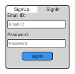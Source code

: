 <!DOCTYPE html>
<html>
<head>
<style>
  *{
    box-sizing: border-box;
  }
 .background{
   background-image: url('Public/Images/136949.jpg');
   background-position: center center;
    background-repeat: no-repeat;
    background-size: cover;
    background-attachment: fixed;
}
input[type=text], input[type=email], input[type=password] {
  background-color: white;
  width: 95%;
  color: black;
  padding-top: 2%;
  padding-bottom: 2%;
  border-radius: 4px;
}

input[type=text],input[type=email],input[type=password]:focus {
  background-color: white;
  border: 1px solid balck;
  
}
input[type=submit]{
  background-color:rgb(51, 151, 245);
}
input[type=submit]:hover {
  background-color: #45a049;
}
</style>
<script>
  function SignUp()
  {
    
    var a=document.getElementById('SignUp');
    document.getElementById('onin').style.backgroundColor="white";
    document.getElementById('onup').style.backgroundColor="lightgray";
    document.getElementById('demo').innerHTML=a.innerHTML;
    document.getElementById('container').style.marginTop="0%";
  }
  function SignIn()
  {
    
    var a=document.getElementById('SignIn');
    document.getElementById('onup').style.backgroundColor="white";
    document.getElementById('onin').style.backgroundColor="lightgray";
    document.getElementById('demo').innerHTML=a.innerHTML;
    document.getElementById('container').style.marginTop="10%";
  }
</script>
</head>
<body class="background">
  <div id="container" style="margin-top:10%;margin-left:17%;background-color:lightgray;border:2px solid black;border-radius: 7px;width:50%;overflow: hidden;" >
    <!-- <div style="border:2px solid black;color:black;width:25%;text-align:center;display:block;" onclick="SignUp()">SignUp</div>
     <div style="border:2px solid black;color:black;width:25%;text-align:center;display:block;" onclick="SignIn()" >SignIn</div> -->
     <div id="onup" style="float:left;width:50%;text-align:center;background-color:white;padding:1%" onclick="SignUp()">SignUp</div>
     <div id="onin" style="float:left;width:50%;text-align:center;padding:1%" onclick="SignIn()">SignIn</div>
    <!--<img src="C:\Users\HP\Pictures\Screenshots\crop.jpg" style="width:50%"> -->
    <div id="demo">
      <form action="http://localhost:3000/VTie_In_register/SignIn" method="POST">
        <div style="width:auto;margin-top:5%;padding-left:2%;">
          <label for="emailid">Email ID:</label><br>
        </div>
        <div style="width:auto;margin-top:3%;padding-left:2%;">
          <input type="email" id="emailid" name="email" placeholder="Email ID" ><br>
        </div>
        <div style="width:auto;margin-top:5%;padding-left:2%;">
          <label for="password">Password:</label><br>
        </div>
        <div style="width:auto;margin-top:3%;padding-left:2%;">
          <input type="password" id="password" name="password" placeholder="Password" ><br>
        </div>
        <div style="width:auto;margin-top:2%;text-align:center;">
          <input type="submit" value="SignIn" style="margin-top:5%;margin-bottom:5%;width:50%;padding-top:2%;padding-bottom:2%;border-radius:8px">
        </div>
      </form>
    </div>
  </div>
  <div id="SignUp" style="display: none;" > 
        <form action="/" method="POST">
          <div style="width:auto;margin-top:5%;padding-left:2%;">
            <label for="fname">First name:</label><br>
          </div>
          <div style="width:auto;margin-top:3%; padding-left:2%;">
            <input type="text" id="fname" name="fname" placeholder="First name"><br>
          </div>
          <div style="width:auto;margin-top:5%;padding-left:2%;">
            <label for="lname">Last name:</label><br>
          </div>
          <div style="width:auto;margin-top:3%;padding-left:2%;">
            <input type="text" id="lname" name="lname" placeholder="Last name"><br>
          </div>
          <div style="width:auto;margin-top:5%;padding-left:2%;">
            Gender:
            <select name="Gender" id="gender" style="width:95%;padding:2%; border-radius: 4px;border:2px solid black;font-size:100%;">
              <option value="Male">Male</option>
              <option value="Female">Female</option>
            </select>
          </div>
          <div style="width:auto;margin-top:5%;padding-left:2%;">
            <label for="emailid">Email ID:</label><br>
          </div>
          <div style="width:auto;margin-top:3%;padding-left:2%;">
            <input type="email" id="emailid" name="email" placeholder="Email ID" ><br>
          </div>
          <div style="width:auto;margin-top:5%;padding-left:2%;">
            <label for="password">Password:</label><br>
          </div>
          <div style="width:auto;margin-top:3%;padding-left:2%;">
            <input type="password" id="password" name="password" placeholder="Password" ><br>
          </div>
          <div style="width:auto;margin-top:5%;padding-left:2%;">
            Profession:
            <select name="Profession" id="profession" style="width:95%;padding:2%; border-radius: 4px;border:2px solid black;font-size:100%;">
              <option value="Doctor">Doctor</option>
              <option value="Patient">Patient</option>
            </select>
          </div>
          <div style="width:auto;margin-top:2%;text-align:center;">
            <input type="submit" value="Register" style="margin-top:5%;margin-bottom:2.5%;width:50%;padding-top:2%;padding-bottom:2%;border-radius:8px">
          </div>
        </form>
  </div>
  <div id="SignIn" style="display:none;">
      <form action="http://localhost:3000/VTie_In_register/SignIn" method="POST">
        <div style="width:auto;margin-top:5%;padding-left:2%;">
          <label for="emailid">Email ID:</label><br>
        </div>
        <div style="width:auto;margin-top:3%;padding-left:2%;">
          <input type="email" id="emailid" name="email" placeholder="Email ID" ><br>
        </div>
        <div style="width:auto;margin-top:5%;padding-left:2%;">
          <label for="password">Password:</label><br>
        </div>
        <div style="width:auto;margin-top:3%;padding-left:2%;">
          <input type="password" id="password" name="password" placeholder="Password" ><br>
        </div>
        <div style="width:auto;margin-top:2%;text-align:center;">
          <input type="submit" value="SignIn" style="margin-top:5%;margin-bottom:2.5%;width:50%;padding-top:2%;padding-bottom:2%;border-radius:8px">
        </div>
      </form>
  </div> 



</body>
</html>
